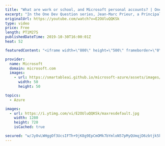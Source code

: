 ```yaml
---
title: "What are work or school, and Microsoft personal accounts? | One Dev Question: Jean-Marc Prieur"
excerpt: "In the One Dev Question series, Jean-Marc Prieur, a Principal Program Manager Program Manager working on the Microsoft identity platform, explains the difference between work and school accounts, and personal Microsoft accounts.   Get more information at: https://docs.microsoft.com/azure/active-directory/develop/"
originalUrl: https://youtube.com/watch?v=E2OUluQQKSk
type: video
price: Free
length: PT1M27S
publishedDateTime: 2019-10-30T16:00:01Z
heat: 52

featuredContent: "<iframe width=\"800\" height=\"500\" frameborder=\"0\" src=\"https://www.youtube.com/embed/E2OUluQQKSk\" allow=\"accelerometer; autoplay; encrypted-media; gyroscope; picture-in-picture\" allowfullscreen></iframe>"

provider:
  name: Microsoft
  domain: microsoft.com
  images:
    - url: https://smartableai.github.io/microsoft-azure/assets/images/organizations/microsoft.com-50x50.jpg
      width: 50
      height: 50

topics:
  - Azure

images:
  - url: https://i.ytimg.com/vi/E2OUluQQKSk/maxresdefault.jpg
    width: 1280
    height: 720
    isCached: true

secured: "w/Jy0vLWHggOf3UcsIFTh+9jK8g9EpCmOMk7bYmloN57pMyQUmqjD6zbtjk5kpq+fJPoBrrvgs/hoS3RLKvNt5EHwVaoUs/JTgA0DPTGXGuh2tM3pW4yaB/FW9YkczkN4TUslJdRSwJNEpdcRDzv2YCf6RgQt8jazz+Xn/MMe07x8ZfJHl0cnF7cFJ24f/WKE49070ruzE0hfP7mFa/R+/ZMz3o8dtaixz59pyAO/Juy85llbxqheEkSwJucQjhpKahSTGYpaUWe74HNyOXNhGLLcPmqnzODK1HR1izuKwQQvHy8qJTEr13CRqZMKzbtx4lOVxXZLEshpI18wgNys26HQsRDmTWAI2YvLsPwebLehkdQmSwWOsq6vOHpnoLaOolQ3ismMq+SeM+MfRRqaPjt4397PHU12YAELpmfAyQ=;ts8+ElGsa2fkUjlCnrk0LQ=="
---
```


